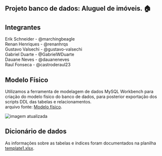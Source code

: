 ## Projeto banco de dados: Aluguel de imóveis. 🏠

## Integrantes
Erik Schneider - @marchingbeagle<br>
Renan Henriques - @renanhrqs<br>
Gustavo Valsechi - @gustavo-valsechi<br>
Gabriel Duarte - @GabrielWDuarte<br>
Dauane Neves - @dauaneneves<br>
Raul Fonseca - @castroderaul23

## Modelo Físico

Utilizamos a ferramenta de modelagem de dados MySQL Workbench para criação do modelo físico do banco de dados, para posterior exportação dos scripts DDL das tabelas e relacionamentos.<br>
arquivo fonte: [Modelo físico](https://github.com/marchingbeagle/projeto-final-bd2-aluguel-imoveis/blob/main/SQL/modelofisico.mwb).


![imagem atualizada](https://github.com/marchingbeagle/projeto-final-bd2-aluguel-imoveis/assets/110925995/026d9ae6-eac4-455e-90aa-32cf6ee5ead6)

## Dicionário de dados
As informações sobre as tabelas e índices foram documentados na planilha [template1.xlsx](https://github.com/marchingbeagle/projeto-final-bd2-aluguel-imoveis/blob/main/template1.xlsx).
